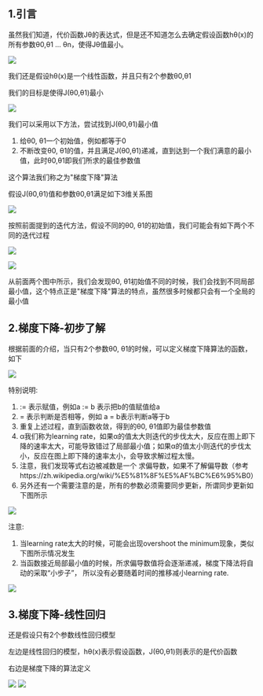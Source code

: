 ## 1.引言
虽然我们知道，代价函数Jθ的表达式，但是还不知道怎么去确定假设函数hθ(x)的所有参数θ0,θ1 ... θn，使得Jθ值最小。

![](https://camo.githubusercontent.com/9b486198032d4371e83f37c39d0dbec6e12013dd/687474703a2f2f73747564656e7464656e672e6769746875622e696f2f696d616765732f6d6c2f31322e706e67)

我们还是假设hθ(x)是一个线性函数，并且只有2个参数θ0,θ1

我们的目标是使得J(θ0,θ1)最小

![](https://camo.githubusercontent.com/4c2a7fe0450db5a543dfebeb6194606e3bd78251/687474703a2f2f73747564656e7464656e672e6769746875622e696f2f696d616765732f6d6c2f312e706e67)

我们可以采用以下方法，尝试找到J(θ0,θ1)最小值

1. 给θ0, θ1一个初始值，例如都等于0
2. 不断改变θ0, θ1的值，并且满足J(θ0,θ1)递减，直到达到一个我们满意的最小值，此时θ0,θ1即我们所求的最佳参数值

这个算法我们称之为"梯度下降"算法

假设J(θ0,θ1)值和参数θ0,θ1满足如下3维关系图

![](http://studentdeng.github.io/images/ml/10.png)

按照前面提到的迭代方法，假设不同的θ0, θ1的初始值，我们可能会有如下两个不同的迭代过程

![](http://52opencourse.com/?qa=blob&qa_blobid=17796887071118187401)

![](http://studentdeng.github.io/images/ml/14.png)

从前面两个图中所示，我们会发现θ0, θ1初始值不同的时候，我们会找到不同局部最小值，这个特点正是"梯度下降"算法的特点，虽然很多时候都只会有一个全局的最小值

## 2.梯度下降-初步了解
根据前面的介绍，当只有2个参数θ0, θ1的时候，可以定义梯度下降算法的函数，如下

![](http://studentdeng.github.io/images/ml/5.png)

特别说明:

1. := 表示赋值，例如a := b 表示把b的值赋值给a
2. = 表示判断是否相等，例如 a = b表示判断a等于b
3. 重复上述过程，直到函数收敛，得到的θ0, θ1值即为最佳参数值
4. α我们称为learning rate，如果α的值太大则迭代的步伐太大，反应在图上即下降的速率太大，可能导致错过了局部最小值；如果α的值太小则迭代的步伐太小，反应在图上即下降的速率太小，会导致求解过程太慢。
5. 注意，我们发现等式右边被减数是一个 求偏导数，如果不了解偏导数（参考https://zh.wikipedia.org/wiki/%E5%81%8F%E5%AF%BC%E6%95%B0）
6. 另外还有一个需要注意的是，所有的参数必须需要同步更新，所谓同步更新如下图所示

![](http://studentdeng.github.io/images/ml/11.png)

注意: 

1. 当learning rate太大的时候，可能会出现overshoot the minimum现象，类似下图所示情况发生
2. 当函数接近局部最小值的时候，所求偏导数值将会逐渐递减，梯度下降法将自动的采取“小步子”， 所以没有必要随着时间的推移减小learning rate.

![](http://img.my.csdn.net/uploads/201209/06/1346902300_4179.png)

## 3.梯度下降-线性回归
还是假设只有2个参数线性回归模型

左边是线性回归的模型，hθ(x)表示假设函数，J(θ0,θ1)则表示的是代价函数

右边是梯度下降的算法定义

![](http://52opencourse.com/?qa=blob&qa_blobid=9453514901512885273)
![](http://52opencourse.com/?qa=blob&qa_blobid=1147990197831711062)
 



